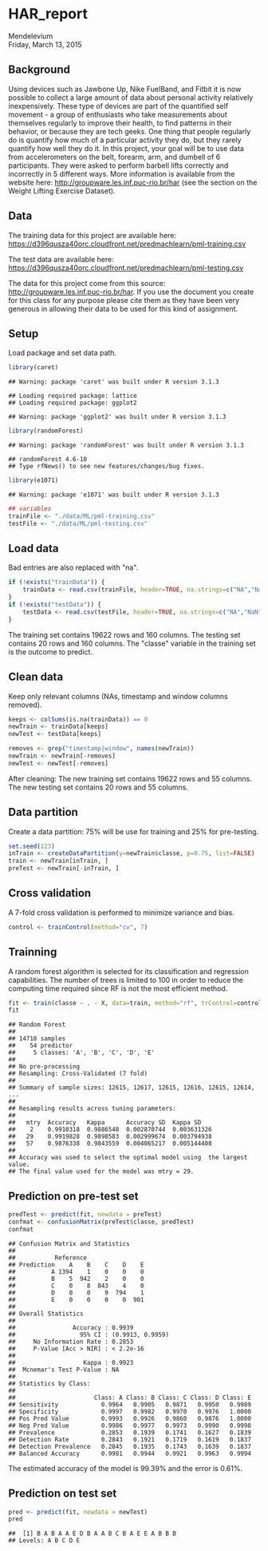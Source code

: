 # HAR_report
Mendelevium  
Friday, March 13, 2015  

## Background
Using devices such as Jawbone Up, Nike FuelBand, and Fitbit it is now possible to collect a large amount of data about personal activity relatively inexpensively. These type of devices are part of the quantified self movement - a group of enthusiasts who take measurements about themselves regularly to improve their health, to find patterns in their behavior, or because they are tech geeks. One thing that people regularly do is quantify how much of a particular activity they do, but they rarely quantify how well they do it. In this project, your goal will be to use data from accelerometers on the belt, forearm, arm, and dumbell of 6 participants. They were asked to perform barbell lifts correctly and incorrectly in 5 different ways. More information is available from the website here: http://groupware.les.inf.puc-rio.br/har (see the section on the Weight Lifting Exercise Dataset).

## Data
The training data for this project are available here: 
https://d396qusza40orc.cloudfront.net/predmachlearn/pml-training.csv

The test data are available here: 
https://d396qusza40orc.cloudfront.net/predmachlearn/pml-testing.csv

The data for this project come from this source: http://groupware.les.inf.puc-rio.br/har. If you use the document you create for this class for any purpose please cite them as they have been very generous in allowing their data to be used for this kind of assignment. 

## Setup
Load package and set data path.

```r
library(caret)
```

```
## Warning: package 'caret' was built under R version 3.1.3
```

```
## Loading required package: lattice
## Loading required package: ggplot2
```

```
## Warning: package 'ggplot2' was built under R version 3.1.3
```

```r
library(randomForest)
```

```
## Warning: package 'randomForest' was built under R version 3.1.3
```

```
## randomForest 4.6-10
## Type rfNews() to see new features/changes/bug fixes.
```

```r
library(e1071)
```

```
## Warning: package 'e1071' was built under R version 3.1.3
```

```r
## variables
trainFile <- "./data/ML/pml-training.csv"
testFile <- "./data/ML/pml-testing.csv"
```

## Load data 
Bad entries are also replaced  with "na".

```r
if (!exists("trainData")) {
    trainData <- read.csv(trainFile, header=TRUE, na.strings=c("NA","NaN", " ",""))
}
if (!exists("testData")) {
    testData <- read.csv(testFile, header=TRUE, na.strings=c("NA","NaN", " ",""))
}
```
The training set contains 19622 rows and 160 columns. 
The testing set contains 20 rows and 160 columns. 
The "classe" variable in the training set is the outcome to predict.

## Clean data 
Keep only relevant columns (NAs, timestamp and window columns removed).

```r
keeps <- colSums(is.na(trainData)) == 0
newTrain <- trainData[keeps]
newTest <- testData[keeps]

removes <- grep("timestamp|window", names(newTrain))
newTrain <- newTrain[-removes]
newTest <- newTest[-removes]
```
After cleaning:
The new training set contains 19622 rows and 55 columns. 
The new testing set contains 20 rows and 55 columns. 

## Data partition
Create a data partition: 75% will be use for training and 25% for pre-testing.

```r
set.seed(123)
inTrain <- createDataPartition(y=newTrain$classe, p=0.75, list=FALSE)
train <- newTrain[inTrain, ]
preTest <- newTrain[-inTrain, ]
```

## Cross validation
A 7-fold cross validation is performed to minimize variance and bias.

```r
control <- trainControl(method="cv", 7)
```

## Trainning
A random forest algorithm is selected for its classification and regression capabilities. The number of trees is limited to 100 in order to reduce the computing time required since RF is not the most efficient method.

```r
fit <- train(classe ~ . - X, data=train, method="rf", trControl=control, ntree=100)
fit
```

```
## Random Forest 
## 
## 14718 samples
##    54 predictor
##     5 classes: 'A', 'B', 'C', 'D', 'E' 
## 
## No pre-processing
## Resampling: Cross-Validated (7 fold) 
## 
## Summary of sample sizes: 12615, 12617, 12615, 12616, 12615, 12614, ... 
## 
## Resampling results across tuning parameters:
## 
##   mtry  Accuracy   Kappa      Accuracy SD  Kappa SD   
##    2    0.9910318  0.9886548  0.002870744  0.003631326
##   29    0.9919828  0.9898583  0.002999674  0.003794938
##   57    0.9876338  0.9843559  0.004065217  0.005144408
## 
## Accuracy was used to select the optimal model using  the largest value.
## The final value used for the model was mtry = 29.
```

## Prediction on pre-test set

```r
predTest <- predict(fit, newdata = preTest)
confmat <- confusionMatrix(preTest$classe, predTest)
confmat
```

```
## Confusion Matrix and Statistics
## 
##           Reference
## Prediction    A    B    C    D    E
##          A 1394    1    0    0    0
##          B    5  942    2    0    0
##          C    0    8  843    4    0
##          D    0    0    9  794    1
##          E    0    0    0    0  901
## 
## Overall Statistics
##                                           
##                Accuracy : 0.9939          
##                  95% CI : (0.9913, 0.9959)
##     No Information Rate : 0.2853          
##     P-Value [Acc > NIR] : < 2.2e-16       
##                                           
##                   Kappa : 0.9923          
##  Mcnemar's Test P-Value : NA              
## 
## Statistics by Class:
## 
##                      Class: A Class: B Class: C Class: D Class: E
## Sensitivity            0.9964   0.9905   0.9871   0.9950   0.9989
## Specificity            0.9997   0.9982   0.9970   0.9976   1.0000
## Pos Pred Value         0.9993   0.9926   0.9860   0.9876   1.0000
## Neg Pred Value         0.9986   0.9977   0.9973   0.9990   0.9998
## Prevalence             0.2853   0.1939   0.1741   0.1627   0.1839
## Detection Rate         0.2843   0.1921   0.1719   0.1619   0.1837
## Detection Prevalence   0.2845   0.1935   0.1743   0.1639   0.1837
## Balanced Accuracy      0.9981   0.9944   0.9921   0.9963   0.9994
```
The estimated accuracy of the model is 99.39% and the error is 0.61%.

## Prediction on test set

```r
pred <- predict(fit, newdata = newTest)
pred
```

```
##  [1] B A B A A E D B A A B C B A E E A B B B
## Levels: A B C D E
```
